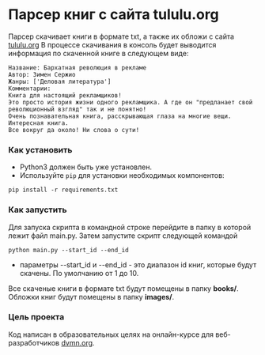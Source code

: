 # Парсер книг с сайта tululu.org

Парсер скачивает книги в формате txt, а также их обложи с сайта [tululu.org](https://tululu.org/)
В процессе скачивания в консоль будет выводится информация по скаченной книге в следующем виде:

```angular2html
Название: Бархатная революция в рекламе
Автор: Зимен Сержио
Жанры: ['Деловая литература']
Комментарии:
Книга для настоящий рекламщиков!
Это просто история жизни одного рекламщика. А где он "предланает свой революционный взгляд" так и не понятно!
Очень познавательная книга, расскрывающая глаза на многие вещи.
Интересная книга.
Все вокруг да около! Ни слова о сути!
```

### Как установить

- Python3 должен быть уже установлен.
- Используйте `pip` для установки необходимых компонентов:

```
pip install -r requirements.txt
```

### Как запустить

Для запуска скрипта в командной строке перейдите в папку в которой лежит файл main.py. Затем запустите
скрипт следующей командой

```
python main.py --start_id --end_id
``` 

- параметры --start_id и --end_id - это диапазон id книг, которые будут скачены. По умолчанию от 1 до 10.

Все скаченые книги в формате txt будут помещены в папку **books/**. Обложки книг будут помещены в папку **images/**. 

### Цель проекта

Код написан в образовательных целях на онлайн-курсе для веб-разработчиков [dvmn.org](https://dvmn.org/).